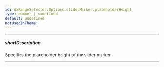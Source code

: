 ```yaml
---
id: dxRangeSelector.Options.sliderMarker.placeholderHeight
type: Number | undefined
default: undefined
notUsedInTheme: 
---
```

---
##### shortDescription
Specifies the placeholder height of the slider marker.

---
